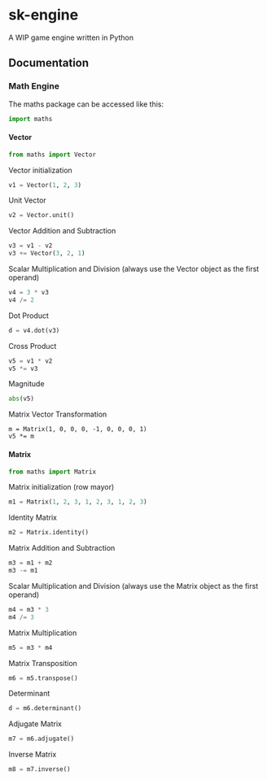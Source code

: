 # sk-engine

A WIP game engine written in Python

## Documentation

### Math Engine
The maths package can be accessed like this:
```python
import maths
```

#### Vector
```python
from maths import Vector
```

Vector initialization
```python
v1 = Vector(1, 2, 3)
```

Unit Vector
```python
v2 = Vector.unit()
```

Vector Addition and Subtraction
```python
v3 = v1 - v2
v3 += Vector(3, 2, 1)
```

Scalar Multiplication and Division (always use the Vector object as the first operand)
```python
v4 = 3 * v3
v4 /= 2
```

Dot Product
```python
d = v4.dot(v3)
```

Cross Product
```python
v5 = v1 * v2
v5 *= v3
```

Magnitude
```python
abs(v5)
```

Matrix Vector Transformation
```
m = Matrix(1, 0, 0, 0, -1, 0, 0, 0, 1)
v5 *= m
```

#### Matrix
````python
from maths import Matrix
````

Matrix initialization (row mayor)
````python
m1 = Matrix(1, 2, 3, 1, 2, 3, 1, 2, 3)
````

Identity Matrix
```python
m2 = Matrix.identity()
```

Matrix Addition and Subtraction
````python
m3 = m1 + m2
m3 -= m1
````

Scalar Multiplication and Division (always use the Matrix object as the first operand)
```python
m4 = m3 * 3
m4 /= 3
```

Matrix Multiplication
```python
m5 = m3 * m4
```

Matrix Transposition
```python
m6 = m5.transpose()
```

Determinant
````python
d = m6.determinant()
````

Adjugate Matrix
```python
m7 = m6.adjugate()
```

Inverse Matrix
```python
m8 = m7.inverse()
```

